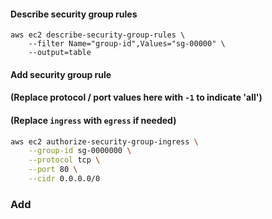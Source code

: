 #### Describe security group rules
```cli
aws ec2 describe-security-group-rules \
    --filter Name="group-id",Values="sg-00000" \
    --output=table
```

#### Add security group rule
#### (Replace protocol / port values here with `-1` to indicate 'all')
#### (Replace `ingress` with `egress` if needed)

```bash
aws ec2 authorize-security-group-ingress \
    --group-id sg-0000000 \
    --protocol tcp \
    --port 80 \
    --cidr 0.0.0.0/0
```

### Add 